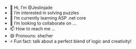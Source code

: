 - 👋 Hi, I’m @Jeslinjade
- 👀 I’m interested in solving puzzles
- 🌱 I’m currently learning ASP .net core
- 💞️ I’m looking to collaborate on ...
- 📫 How to reach me ...
- 😄 Pronouns: she/her
- ⚡ Fun fact: talk about a perfect blend of logic and creativity!

<!---
Jeslinjade/Jeslinjade is a ✨ special ✨ repository because its `README.md` (this file) appears on your GitHub profile.
You can click the Preview link to take a look at your changes.
--->
